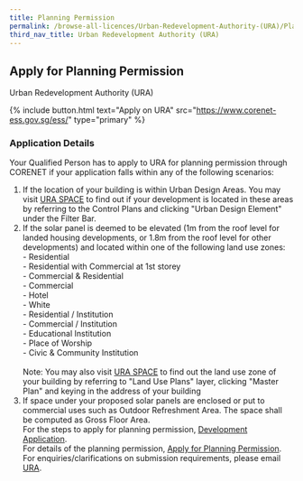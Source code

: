 ```yaml
---
title: Planning Permission
permalink: /browse-all-licences/Urban-Redevelopment-Authority-(URA)/Planning-Permission
third_nav_title: Urban Redevelopment Authority (URA)
---
```


## Apply for Planning Permission

Urban Redevelopment Authority (URA)

{% include button.html text="Apply on URA" src="https://www.corenet-ess.gov.sg/ess/" type="primary" %}

### Application Details

<p>Your Qualified Person has to apply to URA for planning permission through CORENET if your application falls within any of the following scenarios:</p>
 <ol>
 <li>If the location of your building is within Urban Design Areas. You may visit <a href="https://www.ura.gov.sg/maps" target="_blank" rel="noopener">URA SPACE</a> to find out if your development is located in these areas by referring to the Control Plans and clicking "Urban Design Element" under the Filter Bar.</li>
 <li>If the solar panel is deemed to be elevated (1m from the roof level for landed housing developments, or 1.8m from the roof level for other developments) and located within one of the following land use zones:<br />- Residential<br />- Residential with Commercial at 1st storey<br />- Commercial & Residential<br />- Commercial<br />- Hotel<br />- White<br />- Residential / Institution<br />- Commercial / Institution<br />- Educational Institution<br />- Place of Worship<br />- Civic & Community Institution<br /><br />Note: You may also visit <a href="https://www.ura.gov.sg/maps" target="_blank" rel="noopener">URA SPACE</a> to find out the land use zone of your building by referring to "Land Use Plans" layer, clicking "Master Plan" and keying in the address of your building</li>
 <li>If space under your proposed solar panels are enclosed or put to commercial uses such as Outdoor Refreshment Area. The space shall be computed as Gross Floor Area.<br />For the steps to apply for planning permission, <a href="https://www.ura.gov.sg/Corporate/Guidelines/Development-Control/Planning-Permission/using-CORENET-eSS" target="_blank" rel="noopener">Development Application</a>.<br />For details of the planning permission, <a href="https://www.ura.gov.sg/Corporate/Guidelines/Development-Control/Planning-Permission" target="_blank" rel="noopener">Apply for Planning Permission</a>.<br />For enquiries/clarifications on submission requirements, please email <a href="https://www.ura.gov.sg/feedbackWeb/contactus_feedback.jsp" target="_blank" rel="noopener">URA</a>.</li>
 </ol>

